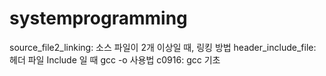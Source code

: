 # systemprogramming
source_file2_linking: 소스 파일이 2개 이상일 때, 링킹 방법
header_include_file: 헤더 파일 Include 일 때 gcc -o 사용법
c0916: gcc 기초
